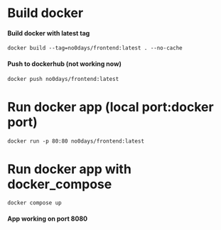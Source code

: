 # Build docker

#### Build docker with latest tag
`docker build --tag=no0days/frontend:latest . --no-cache`   
#### Push to dockerhub (not working now)
`docker push no0days/frontend:latest`   

# Run docker app (local port:docker port)
`docker run -p 80:80 no0days/frontend:latest`  

# Run docker app with docker_compose
`docker compose up`
#### App working on port 8080
